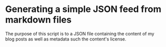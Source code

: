 # Generating a simple JSON feed from markdown files

The purpose of this script is to a JSON file containing the content of my blog posts as well as metadata such the content's license. 